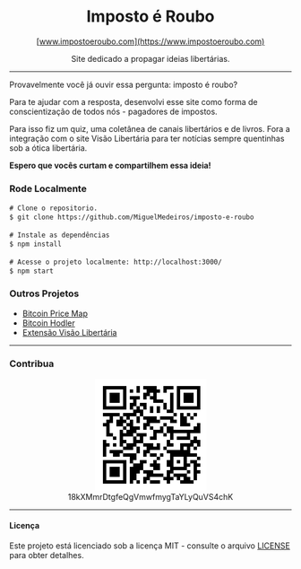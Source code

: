<div align="center">

# **Imposto é Roubo**

[www.impostoeroubo.com](https://www.impostoeroubo.com)

Site dedicado a propagar ideias libertárias.

</div>

---

Provavelmente você já ouvir essa pergunta: imposto é roubo?

Para te ajudar com a resposta, desenvolvi esse site como forma de conscientização de todos nós - pagadores de impostos.

Para isso fiz um quiz, uma coletânea de canais libertários e de livros. Fora a integração com o site Visão Libertária para ter notícias sempre quentinhas sob a ótica libertária.

**Espero que vocês curtam e compartilhem essa ideia!**

### Rode Localmente

```shell
# Clone o repositorio.
$ git clone https://github.com/MiguelMedeiros/imposto-e-roubo

# Instale as dependências
$ npm install

# Acesse o projeto localmente: http://localhost:3000/
$ npm start
```

### Outros Projetos

- [Bitcoin Price Map](https://www.bitcoinpricemap.com)
- [Bitcoin Hodler](https://bitcoinhodler.io)
- [Extensão Visão Libertária](https://chrome.google.com/webstore/detail/vis%C3%A3o-libert%C3%A1ria/jnafjgekhpiipmhihkmoboggpclkdijl?hl=pt-BR)

---

### Contribua

<div align="center">

![18kXMmrDtgfeQgVmwfmygTaYLyQuVS4chK](public/img/donation.png)\
18kXMmrDtgfeQgVmwfmygTaYLyQuVS4chK

</div>

---

#### Licença

Este projeto está licenciado sob a licença MIT - consulte o arquivo [LICENSE](LICENSE) para obter detalhes.
